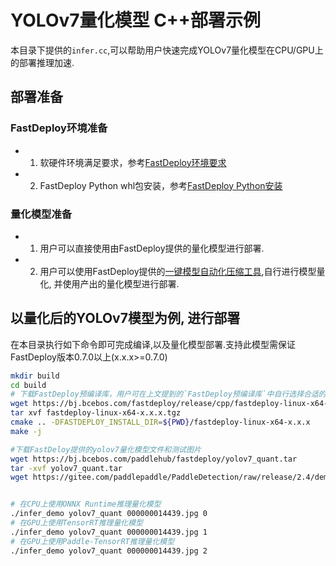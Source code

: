 # YOLOv7量化模型 C++部署示例

本目录下提供的`infer.cc`,可以帮助用户快速完成YOLOv7量化模型在CPU/GPU上的部署推理加速.

## 部署准备
### FastDeploy环境准备
- 1. 软硬件环境满足要求，参考[FastDeploy环境要求](../../../../../../docs/cn/build_and_install/download_prebuilt_libraries.md)  
- 2. FastDeploy Python whl包安装，参考[FastDeploy Python安装](../../../../../../docs/cn/build_and_install/download_prebuilt_libraries.md)

### 量化模型准备
- 1. 用户可以直接使用由FastDeploy提供的量化模型进行部署.
- 2. 用户可以使用FastDeploy提供的[一键模型自动化压缩工具](../../../../../../tools/common_tools/auto_compression/),自行进行模型量化, 并使用产出的量化模型进行部署.

## 以量化后的YOLOv7模型为例, 进行部署
在本目录执行如下命令即可完成编译,以及量化模型部署.支持此模型需保证FastDeploy版本0.7.0以上(x.x.x>=0.7.0)
```bash
mkdir build
cd build
# 下载FastDeploy预编译库，用户可在上文提到的`FastDeploy预编译库`中自行选择合适的版本使用
wget https://bj.bcebos.com/fastdeploy/release/cpp/fastdeploy-linux-x64-x.x.x.tgz
tar xvf fastdeploy-linux-x64-x.x.x.tgz
cmake .. -DFASTDEPLOY_INSTALL_DIR=${PWD}/fastdeploy-linux-x64-x.x.x
make -j

#下载FastDeloy提供的yolov7量化模型文件和测试图片
wget https://bj.bcebos.com/paddlehub/fastdeploy/yolov7_quant.tar
tar -xvf yolov7_quant.tar
wget https://gitee.com/paddlepaddle/PaddleDetection/raw/release/2.4/demo/000000014439.jpg


# 在CPU上使用ONNX Runtime推理量化模型
./infer_demo yolov7_quant 000000014439.jpg 0
# 在GPU上使用TensorRT推理量化模型
./infer_demo yolov7_quant 000000014439.jpg 1
# 在GPU上使用Paddle-TensorRT推理量化模型
./infer_demo yolov7_quant 000000014439.jpg 2
```
